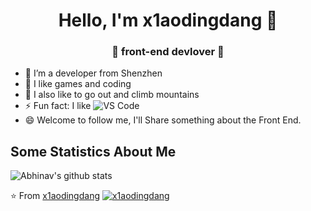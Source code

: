<h1 align="center"> Hello, I'm x1aodingdang 👋 </h1>
<h3 align="center">🚀  front-end  devlover 🚀</h3>

- 🔭 I’m a developer from Shenzhen
- 🌱 I like games and coding
- 👯 I also like to go out and climb mountains
- ⚡ Fun fact: I like ![VS Code](https://img.shields.io/badge/-VS%20Code-007ACC?style=flat-square&logo=visual-studio-code&logoColor=ffffff)
- 😄 Welcome to follow me, I'll Share something about the Front End.

## Some Statistics About Me

![Abhinav's github stats](https://github-readme-stats.vercel.app/api?username=x1aodingdang&&show_icons=true&title_color=ffffff&icon_color=bb2acf&text_color=daf7dc&bg_color=151515)<br>

⭐️ From [x1aodingdang](https://github.com/x1aodingdang) [![x1aodingdang](https://img.shields.io/badge/github-x1aodingdang-blue)](https://github.com/x1aodingdang)
